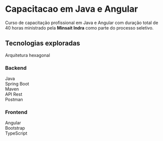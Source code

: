 # Capacitacao em Java e Angular
Curso de capacitação profissional em Java e Angular com duração total de 40 horas ministrado pela **Minsait Indra** como parte do processo seletivo.
<br>
## Tecnologias exploradas
Arquitetura hexagonal
<br>
### Backend
Java <br>
Spring Boot <br>
Maven <br>
API Rest <br>
Postman <br>
### Frontend
Angular <br>
Bootstrap <br>
TypeScript
